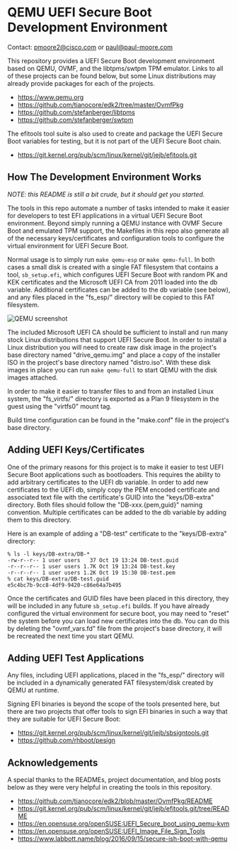 QEMU UEFI Secure Boot Development Environment
===============================================================================
Contact: pmoore2@cisco.com or paul@paul-moore.com

This repository provides a UEFI Secure Boot development environment based on
QEMU, OVMF, and the libtpms/swtpm TPM emulator.  Links to all of these
projects can be found below, but some Linux distributions may already provide
packages for each of the projects.

 * https://www.qemu.org
 * https://github.com/tianocore/edk2/tree/master/OvmfPkg
 * https://github.com/stefanberger/libtpms
 * https://github.com/stefanberger/swtpm

The efitools tool suite is also used to create and package the UEFI Secure Boot
variables for testing, but it is not part of the UEFI Secure Boot chain.

 * https://git.kernel.org/pub/scm/linux/kernel/git/jejb/efitools.git

## How The Development Environment Works

*NOTE: this README is still a bit crude, but it should get you started.*

The tools in this repo automate a number of tasks intended to make it easier
for developers to test EFI applications in a virtual UEFI Secure Boot
environment.  Beyond simply running a QEMU instance with OVMF Secure Boot and
emulated TPM support, the Makefiles in this repo also generate all of the
necessary keys/certificates and configuration tools to configure the virtual
environment for UEFI Secure Boot.

Normal usage is to simply run `make qemu-esp` or `make qemu-full`.  In both
cases a small disk is created with a single FAT filesystem that contains
a tool, `sb_setup.efi`, which configures UEFI Secure Boot with random PK
and KEK certificates and the Microsoft UEFI CA from 2011 loaded into the db
variable.  Additional certificates can be added to the db variable (see below),
and any files placed in the "fs_esp/" directory will be copied to this FAT
filesystem.

![QEMU screenshot](.readme_assets/screenshot_20201019_171322.png)

The included Microsoft UEFI CA should be sufficient to install and run many
stock Linux distributions that support UEFI Secure Boot.  In order to install
a Linux distribution you will need to create raw disk image in the project's
base directory named "drive_qemu.img" and place a copy of the installer ISO
in the project's base directory named "distro.iso".  With these disk images in
place you can run `make qemu-full` to start QEMU with the disk images attached.

In order to make it easier to transfer files to and from an installed Linux
system, the "fs_virtfs/" directory is exported as a Plan 9 filesystem in the
guest using the "virtfs0" mount tag.

Build time configuration can be found in the "make.conf" file in the project's
base directory.

## Adding UEFI Keys/Certificates

One of the primary reasons for this project is to make it easier to test UEFI
Secure Boot applications such as bootloaders.  This requires the ability to add
arbitrary certificates to the UEFI db variable.  In order to add new
certificates to the UEFI db, simply copy the PEM encoded certificate and
associated text file with the certificate's GUID into the "keys/DB-extra"
directory.  Both files should follow the "DB-xxx.{pem,guid}" naming convention.
Multiple certificates can be added to the db variable by adding them to this
directory.

Here is an example of adding a "DB-test" certificate to the "keys/DB-extra"
directory:

```
% ls -l keys/DB-extra/DB-*
-rw-r--r-- 1 user users   37 Oct 19 13:24 DB-test.guid
-r--r--r-- 1 user users 1.7K Oct 19 13:24 DB-test.key
-r--r--r-- 1 user users 1.2K Oct 19 15:30 DB-test.pem
% cat keys/DB-extra/DB-test.guid
e5c4bc7b-9cc8-4df9-9420-c86e64a7b495
```

Once the certificates and GUID files have been placed in this directory, they
will be included in any future `sb_setup.efi` builds.  If you have already
configured the virtual environment for secure boot, you may need to "reset" the
system before you can load new certificates into the db.  You can do this by
deleting the "ovmf_vars.fd" file from the project's base directory, it will be
recreated the next time you start QEMU.

## Adding UEFI Test Applications

Any files, including UEFI applications, placed in the "fs_esp/" directory will
be included in a dynamically generated FAT filesystem/disk created by QEMU at
runtime.

Signing EFI binaries is beyond the scope of the tools presented here, but there
are two projects that offer tools to sign EFI binaries in such a way that they
are suitable for UEFI Secure Boot:

 * https://git.kernel.org/pub/scm/linux/kernel/git/jejb/sbsigntools.git
 * https://github.com/rhboot/pesign

## Acknowledgements

A special thanks to the READMEs, project documentation, and blog posts below
as they were very helpful in creating the tools in this repository.

 * https://github.com/tianocore/edk2/blob/master/OvmfPkg/README
 * https://git.kernel.org/pub/scm/linux/kernel/git/jejb/efitools.git/tree/README
 * https://en.opensuse.org/openSUSE:UEFI_Secure_boot_using_qemu-kvm
 * https://en.opensuse.org/openSUSE:UEFI_Image_File_Sign_Tools
 * https://www.labbott.name/blog/2016/09/15/secure-ish-boot-with-qemu
